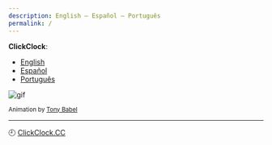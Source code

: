 ```yaml
---
description: English – Español – Português
permalink: /
---
```


**ClickClock**:

- [English](https://ww.clickclock.cc/eng/)
- [Español](https://ww.clickclock.cc/spa/)
- [Português](https://ww.clickclock.cc/por/)

![gif](https://cdn.dribbble.com/users/634508/screenshots/3205975/stoptheclocks2.gif)

<small>Animation by [Tony Babel](https://dribbble.com/shots/3205975-Running-out-of-time)</small>

---

🕘 [ClickClock.CC](https://ww.clickclock.cc/)
